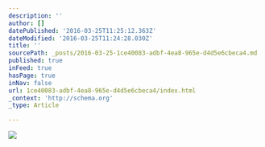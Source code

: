 ```yaml
---
description: ''
author: []
datePublished: '2016-03-25T11:25:12.363Z'
dateModified: '2016-03-25T11:24:28.030Z'
title: ''
sourcePath: _posts/2016-03-25-1ce40083-adbf-4ea8-965e-d4d5e6cbeca4.md
published: true
inFeed: true
hasPage: true
inNav: false
url: 1ce40083-adbf-4ea8-965e-d4d5e6cbeca4/index.html
_context: 'http://schema.org'
_type: Article

---
```

![](https://the-grid-user-content.s3-us-west-2.amazonaws.com/678fcf3f-c9e5-44e7-b8dd-c9939971ebde.png)